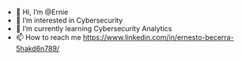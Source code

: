 - 👋 Hi, I’m @Ernie
- 👀 I’m interested in Cybersecurity
- 🌱 I’m currently learning Cybersecurity Analytics
- 📫 How to reach me https://www.linkedin.com/in/ernesto-becerra-5hakd6n789/

<!---
Erniebpnw/Erniebpnw is a ✨ special ✨ repository because its `README.md` (this file) appears on your GitHub profile.
You can click the Preview link to take a look at your changes.
--->
